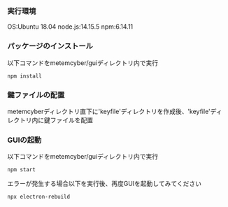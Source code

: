 ### 実行環境
OS:Ubuntu 18.04
node.js:14.15.5
npm:6.14.11

### パッケージのインストール

以下コマンドをmetemcyber/guiディレクトリ内で実行
```
npm install
```

### 鍵ファイルの配置

metemcyberディレクトリ直下に'keyfile'ディレクトリを作成後、'keyfile'ディレクトリ内に鍵ファイルを配置

### GUIの起動

以下コマンドをmetemcyber/guiディレクトリ内で実行
```
npm start
```

エラーが発生する場合以下を実行後、再度GUIを起動してみてください
```
npx electron-rebuild
```
